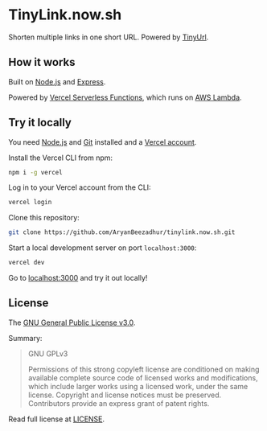 # TinyLink.now.sh
Shorten multiple links in one short URL. Powered by [TinyUrl](https://tinyurl.com).

## How it works

Built on [Node.js](https://nodejs.org) and [Express](https://expressjs.com).

Powered by [Vercel Serverless Functions](https://vercel.com/docs/serverless-functions/introduction), which runs on [AWS Lambda](https://aws.amazon.com/lambda).

## Try it locally

You need [Node.js](https://nodejs.org) and [Git](https://git-scm.com) installed and a [Vercel account](https://vercel.com/signup).

Install the Vercel CLI from npm:

```bash
npm i -g vercel
```

Log in to your Vercel account from the CLI:

```bash
vercel login
```

Clone this repository:

```bash
git clone https://github.com/AryanBeezadhur/tinylink.now.sh.git
```

Start a local development server on port `localhost:3000`:

```bash
vercel dev
```

Go to [localhost:3000](http://localhost:3000) and try it out locally!

## License

The [GNU General Public License v3.0](https://choosealicense.com/licenses/gpl-3.0).

Summary:

> GNU GPLv3
>
> Permissions of this strong copyleft license are conditioned on making available complete source code of licensed works and modifications, which include larger works using a licensed work, under the same license. Copyright and license notices must be preserved. Contributors provide an express grant of patent rights.

Read full license at [LICENSE](LICENSE).
